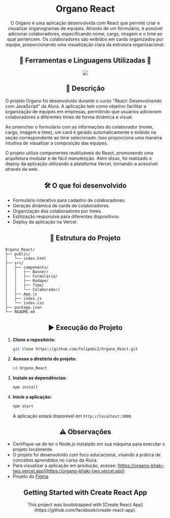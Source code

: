 <div align="center">
  <h1>Organo React</h1>
  <p>O Organo é uma aplicação desenvolvida com React que permite criar e visualizar organogramas de equipes. Através de um formulário, é possível adicionar colaboradores, especificando nome, cargo, imagem e o time ao qual pertencem. Os colaboradores são exibidos em cards organizados por equipe, proporcionando uma visualização clara da estrutura organizacional.
</p>
</div>


<div align="center">
  <h2>🐍 Ferramentas e Linguagens Utilizadas 🐍</h2>
  <img src="https://skillicons.dev/icons?i=react,js,html,css,vercel" />
</div>

<div align="center">
  <h2>📄 Descrição</h2>
</div>

O projeto Organo foi desenvolvido durante o curso "React: Desenvolvendo com JavaScript" da Alura. A aplicação tem como objetivo facilitar a organização de equipes em empresas, permitindo que usuários adicionem colaboradores a diferentes times de forma dinâmica e visual.

Ao preencher o formulário com as informações do colaborador (nome, cargo, imagem e time), um card é gerado automaticamente e exibido na seção correspondente ao time selecionado. Isso proporciona uma maneira intuitiva de visualizar a composição das equipes.

O projeto utiliza componentes reutilizáveis do React, promovendo uma arquitetura modular e de fácil manutenção. Além disso, foi realizado o deploy da aplicação utilizando a plataforma Vercel, tornando-a acessível através da web.

<div align="center">
  <h2>🛠️ O que foi desenvolvido</h2>
</div>

- Formulário interativo para cadastro de colaboradores.
- Geração dinâmica de cards de colaboradores.
- Organização dos colaboradores por times.
- Estilização responsiva para diferentes dispositivos.
- Deploy da aplicação na Vercel.

<div align="center">
  <h2>📁 Estrutura do Projeto</h2>
</div>

```
Organo_React/
├── public/
│   └── index.html
├── src/
│   ├── components/
│   │   ├── Banner/
│   │   ├── Formulario/
│   │   ├── Rodape/
│   │   ├── Time/
│   │   └── Colaborador/
│   ├── App.js
│   ├── index.js
│   └── index.css
├── package.json
└── README.md
```

<div align="center">
  <h2>▶️ Execução do Projeto</h2>
</div>

1. **Clone o repositório:**

   ```bash
   git clone https://github.com/Felipebc2/Organo_React.git
   ```

2. **Acesse o diretório do projeto:**

   ```bash
   cd Organo_React
   ```

3. **Instale as dependências:**

   ```bash
   npm install
   ```

4. **Inicie a aplicação:**

   ```bash
   npm start
   ```

   A aplicação estará disponível em `http://localhost:3000`.

<div align="center">
  <h2>⚠️ Observações</h2>
</div>

- Certifique-se de ter o Node.js instalado em sua máquina para executar o projeto localmente.
- O projeto foi desenvolvido com foco educacional, visando a prática de conceitos aprendidos no curso da Alura.
- Para visualizar a aplicação em produção, acesse: [https://organo-khaki-two.vercel.app](https://organo-khaki-two.vercel.app)
- Projeto do [Figma](https://www.figma.com/community/file/1410393986549302425)

<div align="center">
  <h2>Getting Started with Create React App</h2>
  <p>This project was bootstrapped with [Create React App](https://github.com/facebook/create-react-app).</p>
</div>
